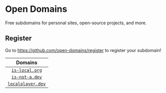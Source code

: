 # Open Domains
Free subdomains for personal sites, open-source projects, and more.

## Register
Go to https://github.com/open-domains/register to register your subdomain!

| Domains |
|:-:|
| [`is-local.org`](https://is-local.org) |
| [`is-not-a.dev`](https://is-not-a.dev) |
| [`localplayer.dev`](https://localplayer.dev) |
